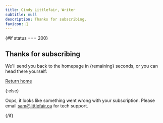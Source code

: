 ```yaml
---
title: Cindy Littlefair, Writer
subtitle: null
description: Thanks for subscribing.
favicon: 📰
---
```


<script>
  import {onDestroy} from 'svelte'
  import {goto} from '$app/navigation'

  export let status = null

  let remaining = 10

  const interval = setInterval(() => {
    remaining--
    if(!remaining) {
      goto('/')
    }
  }, 1000)

  onDestroy(() => clearInterval(interval))
</script>

{#if status === 200}

## Thanks for subscribing

We'll send you back to the homepage in {remaining} seconds, or you can head there yourself:

[Return home](/)

{:else}

Oops, it looks like something went wrong with your subscription. Please email sam@littlefair.ca for tech support.

{/if}

